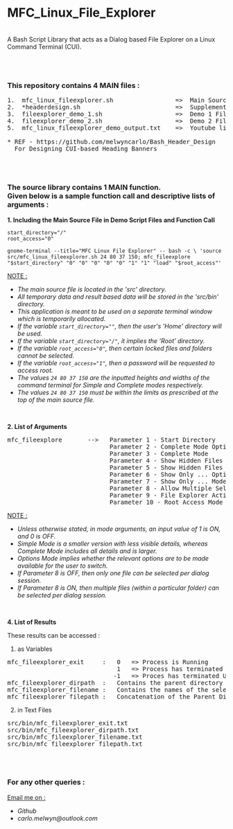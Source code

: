# MFC_Linux_File_Explorer

<br>
A Bash Script Library that acts as a Dialog based File Explorer on a Linux Command Terminal (CUI).

<br><br>
### This repository contains 4 MAIN files :
<pre>
1.  mfc_linux_fileexplorer.sh                 =>  Main Source (Library) File
2.  *headerdesign.sh                          =>  Supplementary Library File
3.  fileexplorer_demo_1.sh                    =>  Demo 1 File
4.  fileexplorer_demo_2.sh                    =>  Demo 2 File
5.  mfc_linux_fileexplorer_demo_output.txt    =>  Youtube links to the outputs of Demos 1 and 2

* REF - https://github.com/melwyncarlo/Bash_Header_Design
  For Designing CUI-based Heading Banners
</pre>

<br><br>
### The source library contains 1 MAIN function. <br>Given below is a sample function call and descriptive lists of arguments :

**1.  Including the Main Source File in Demo Script Files and Function Call**

`start_directory="/"` <br>
`root_access="0"`

`gnome-terminal --title="MFC Linux File Explorer" -- bash -c \
'source src/mfc_linux_fileexplorer.sh 24 80 37 150; mfc_fileexplore "$start_directory" "0" "0" "0" "0" "0" "1" "1" "load" "$root_access"'`

<ins>NOTE :</ins>
- _The main source file is located in the 'src' directory._
- _All temporary data and result based data will be stored in the 'src/bin' directory._
- _This application is meant to be used on a separate terminal window which is temporarily allocated._
- _If the variable `start_directory=""`, then the user's 'Home' directory will be used._
- _If the variable `start_directory="/"`, it implies the 'Root' directory._
- _If the variable `root_access="0"`, then certain locked files and folders cannot be selected._
- _If the variable `root_access="1"`, then a password will be requested to access root._
- _The values `24 80 37 150` are the inputted heights and widths of the command terminal for Simple and Complete modes respectively._
- _The values `24 80 37 150` must be within the limits as prescribed at the top of the main source file._
<br>

**2.  List of Arguments**

<pre>
mfc_fileexplore       -->   Parameter 1 - Start Directory
                            Parameter 2 - Complete Mode Options Mode
                            Parameter 3 - Complete Mode
                            Parameter 4 - Show Hidden Files Options Mode
                            Parameter 5 - Show Hidden Files Mode
                            Parameter 6 - Show Only ... Options Mode
                            Parameter 7 - Show Only ... Mode ( 1 => Files; 2 => Folders; 3 => Both )
                            Parameter 8 - Allow Multiple Selection Mode
                            Parameter 9 - File Explorer Action Text
                            Parameter 10 - Root Access Mode
</pre>

<ins>NOTE :</ins>
- _Unless otherwise stated, in mode arguments, an input value of 1 is ON, and 0 is OFF._
- _Simple Mode is a smaller version with less visible details, whereas Complete Mode includes all details and is larger._
- _Options Mode implies whether the relevant options are to be made available for the user to switch._
- _If Parameter 8 is OFF, then only one file can be selected per dialog session._
- _If Parameter 8 is ON, then multiple files (within a particular folder) can be selected per dialog session._
<br>

**4.  List of Results**

These results can be accessed :

1. as Variables
<pre>
mfc_fileexplorer_exit     :   0   => Process is Running
                              1   => Process has terminated Sucessfully
                             -1   => Proces has terminated Unsuccessfully
mfc_fileexplorer_dirpath  :   Contains the parent directory name and path of the select file(s) or folder(s)
mfc_fileexplorer_filename :   Contains the names of the selected file(s) or folder(s)
mfc_fileexplorer_filepath :   Concatenation of the Parent Directory Path and the Filename
</pre>

2. in Text Files
<pre>
src/bin/mfc_fileexplorer_exit.txt
src/bin/mfc_fileexplorer_dirpath.txt
src/bin/mfc_fileexplorer_filename.txt
src/bin/mfc_fileexplorer_filepath.txt
</pre>

<br><br>
### For any other queries :

<ins>Email me on :</ins>
- _Github_
- _carlo.melwyn@outlook.com_

